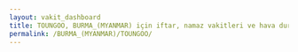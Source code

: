 ```yaml
---
layout: vakit_dashboard
title: TOUNGOO, BURMA_(MYANMAR) için iftar, namaz vakitleri ve hava durumu - ilçe/eyalet seç
permalink: /BURMA_(MYANMAR)/TOUNGOO/
---
```


<script type="text/javascript">
  var GLOBAL_COUNTRY = 'BURMA_(MYANMAR)';
  var GLOBAL_CITY = 'TOUNGOO';
  var GLOBAL_STATE = '';
  var lat = 72;
  var lon = 21;
</script>
